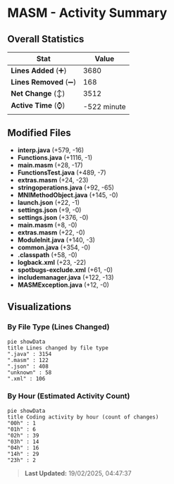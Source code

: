 # MASM - Activity Summary 

## Overall Statistics

| Stat                   | Value                                                             |
| ---------------------- | ----------------------------------------------------------------- |
| **Lines Added** (➕)   | 3680                                          |
| **Lines Removed** (➖) | 168                                        |
| **Net Change** (↕)    | 3512                |
| **Active Time** (⌚)   | -522 minute |


## Modified Files
- **interp.java** (+579, -16)
- **Functions.java** (+1116, -1)
- **main.masm** (+28, -17)
- **FunctionsTest.java** (+489, -7)
- **extras.masm** (+24, -23)
- **stringoperations.java** (+92, -65)
- **MNIMethodObject.java** (+145, -0)
- **launch.json** (+22, -1)
- **settings.json** (+9, -0)
- **settings.json** (+376, -0)
- **main.masm** (+8, -0)
- **extras.masm** (+22, -0)
- **ModuleInit.java** (+140, -3)
- **common.java** (+354, -0)
- **.classpath** (+58, -0)
- **logback.xml** (+23, -22)
- **spotbugs-exclude.xml** (+61, -0)
- **includemanager.java** (+122, -13)
- **MASMException.java** (+12, -0)

## Visualizations

### By File Type (Lines Changed)

```mermaid
pie showData
title Lines changed by file type
".java" : 3154
".masm" : 122
".json" : 408
"unknown" : 58
".xml" : 106
```

### By Hour (Estimated Activity Count)

```mermaid
pie showData
title Coding activity by hour (count of changes)
"00h" : 1
"01h" : 6
"02h" : 39
"03h" : 14
"04h" : 16
"14h" : 29
"23h" : 2
```


> **Last Updated:** 19/02/2025, 04:47:37